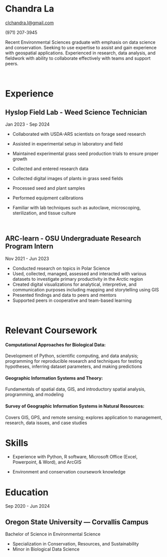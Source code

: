 # Chandra La
clchandra.l@gmail.com

(971) 207-3945


Recent Environmental Sciences graduate with emphasis on data science and conservation. Seeking to use expertise to assist and gain experience with geospatial applications. Experienced in research, data analysis, and fieldwork with ability to collaborate effectively with teams and support peers. 

<br />

# Experience
## Hyslop Field Lab - Weed Science Technician
Jan  2023 - Sep 2024
- Collaborated with USDA-ARS scientists on forage seed research 

- Assisted in experimental setup in laboratory and field

- Maintained experimental grass seed production trials to ensure proper growth 

- Collected and entered research data

- Collected digital images of plants in grass seed fields

- Processed seed and plant samples

- Performed equipment calibrations

- Familiar with lab techniques such as autoclave, microscoping, sterilization, and tissue culture

<br />

## ARC-learn - OSU Undergraduate Research Program Intern
Nov  2021 - Jun 2023
- Conducted research on topics in Polar Science 
- Used, collected, managed, assessed and interacted with various datasets to investigate primary productivity in the Arctic region 
- Created digital visualizations for analytical, interpretive, and communication purposes including mapping and storytelling using GIS
- Presented findings and data to peers and mentors
- Supported peers in cooperative and team-based learning

<br />

# Relevant Coursework
#### Computational Approaches for Biological Data:
Development of Python, scientific computing, and data analysis; programming for reproducible research and techniques for testing hypotheses, inferring dataset parameters, and making predictions
#### Geographic Information Systems and Theory: 
Fundamentals of spatial data, GIS, and introductory spatial analysis, programming, and modeling
#### Survey of Geographic Information Systems in Natural Resources: 
Covers GIS, GPS, and remote sensing; explores application to management, research, data issues, and case studies


# Skills
- Experience with Python, R software, Microsoft Office (Excel, Powerpoint, & Word), and ArcGIS

- Environment and conservation coursework knowledge


# Education
Sep  2020 - Jun 2024

## Oregon State University — Corvallis Campus
Bachelor of Science in Environmental Science 
- Specialization in Conservation, Resources, and Sustainability 
- Minor in Biological Data Science
